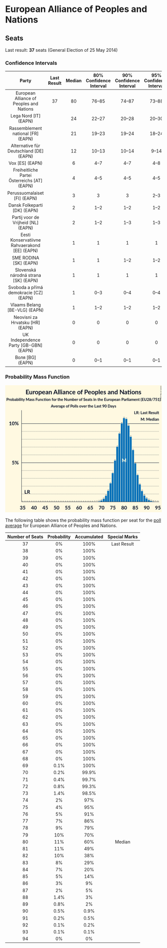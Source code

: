 # European Alliance of Peoples and Nations

## Seats

Last result: **37** seats (General Election of 25 May 2014)

### Confidence Intervals

| Party | Last Result | Median | 80% Confidence Interval | 90% Confidence Interval | 95% Confidence Interval | 99% Confidence Interval |
|:-----:|:-----------:|:------:|:-----------------------:|:-----------------------:|:-----------------------:|:-----------------------:|
| European Alliance of Peoples and Nations | 37 | 80 | 76–85 | 74–87 | 73–88 | 71–90 |
| Lega Nord [IT] (EAPN) | | 24 | 22–27 | 20–28 | 20–30 | 19–31 |
| Rassemblement national [FR] (EAPN) | | 21 | 19–23 | 19–24 | 18–24 | 17–25 |
| Alternative für Deutschland [DE] (EAPN) | | 12 | 10–13 | 10–14 | 9–14 | 9–15 |
| Vox [ES] (EAPN) | | 6 | 4–7 | 4–7 | 4–8 | 3–8 |
| Freiheitliche Partei Österreichs [AT] (EAPN) | | 4 | 4–5 | 4–5 | 4–5 | 4–5 |
| Perussuomalaiset [FI] (EAPN) | | 3 | 3 | 3 | 2–3 | 2–3 |
| Dansk Folkeparti [DK] (EAPN) | | 2 | 1–2 | 1–2 | 1–2 | 1–3 |
| Partij voor de Vrijheid [NL] (EAPN) | | 2 | 1–2 | 1–3 | 1–3 | 1–3 |
| Eesti Konservatiivne Rahvaerakond [EE] (EAPN) | | 1 | 1 | 1 | 1 | 1 |
| SME RODINA [SK] (EAPN) | | 1 | 1 | 1–2 | 1–2 | 1–2 |
| Slovenská národná strana [SK] (EAPN) | | 1 | 1 | 1 | 1 | 1 |
| Svoboda a přímá demokracie [CZ] (EAPN) | | 1 | 0–3 | 0–4 | 0–4 | 0–4 |
| Vlaams Belang [BE-VLG] (EAPN) | | 1 | 1–2 | 1–2 | 1–2 | 1–2 |
| Neovisni za Hrvatsku [HR] (EAPN) | | 0 | 0 | 0 | 0 | 0–1 |
| UK Independence Party [GB-GBN] (EAPN) | | 0 | 0 | 0 | 0 | 0 |
| Воля [BG] (EAPN) | | 0 | 0–1 | 0–1 | 0–1 | 0–1 |

### Probability Mass Function

![Graph with seats probability mass function not yet produced](average-2019-05-21-seats-pmf-europeanallianceofpeoplesandnations.png "Seats Probability Mass Function")

The following table shows the probability mass function per seat for the [poll average](average-2019-05-21.html) for European Alliance of Peoples and Nations.

| Number of Seats | Probability | Accumulated | Special Marks |
|:---------------:|:-----------:|:-----------:|:-------------:|
| 37 | 0% | 100% | Last Result |
| 38 | 0% | 100% |  |
| 39 | 0% | 100% |  |
| 40 | 0% | 100% |  |
| 41 | 0% | 100% |  |
| 42 | 0% | 100% |  |
| 43 | 0% | 100% |  |
| 44 | 0% | 100% |  |
| 45 | 0% | 100% |  |
| 46 | 0% | 100% |  |
| 47 | 0% | 100% |  |
| 48 | 0% | 100% |  |
| 49 | 0% | 100% |  |
| 50 | 0% | 100% |  |
| 51 | 0% | 100% |  |
| 52 | 0% | 100% |  |
| 53 | 0% | 100% |  |
| 54 | 0% | 100% |  |
| 55 | 0% | 100% |  |
| 56 | 0% | 100% |  |
| 57 | 0% | 100% |  |
| 58 | 0% | 100% |  |
| 59 | 0% | 100% |  |
| 60 | 0% | 100% |  |
| 61 | 0% | 100% |  |
| 62 | 0% | 100% |  |
| 63 | 0% | 100% |  |
| 64 | 0% | 100% |  |
| 65 | 0% | 100% |  |
| 66 | 0% | 100% |  |
| 67 | 0% | 100% |  |
| 68 | 0% | 100% |  |
| 69 | 0.1% | 100% |  |
| 70 | 0.2% | 99.9% |  |
| 71 | 0.4% | 99.7% |  |
| 72 | 0.8% | 99.3% |  |
| 73 | 1.4% | 98.5% |  |
| 74 | 2% | 97% |  |
| 75 | 4% | 95% |  |
| 76 | 5% | 91% |  |
| 77 | 7% | 86% |  |
| 78 | 9% | 79% |  |
| 79 | 10% | 70% |  |
| 80 | 11% | 60% | Median |
| 81 | 11% | 49% |  |
| 82 | 10% | 38% |  |
| 83 | 8% | 29% |  |
| 84 | 7% | 20% |  |
| 85 | 5% | 14% |  |
| 86 | 3% | 9% |  |
| 87 | 2% | 5% |  |
| 88 | 1.4% | 3% |  |
| 89 | 0.8% | 2% |  |
| 90 | 0.5% | 0.9% |  |
| 91 | 0.2% | 0.5% |  |
| 92 | 0.1% | 0.2% |  |
| 93 | 0.1% | 0.1% |  |
| 94 | 0% | 0% |  |


